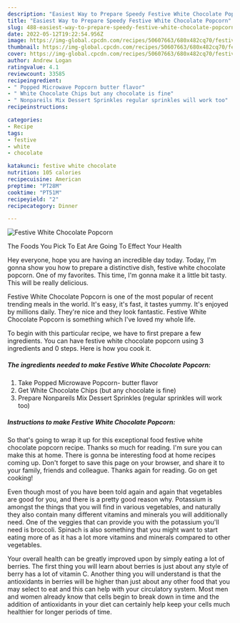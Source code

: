 ```yaml
---
description: "Easiest Way to Prepare Speedy Festive White Chocolate Popcorn"
title: "Easiest Way to Prepare Speedy Festive White Chocolate Popcorn"
slug: 488-easiest-way-to-prepare-speedy-festive-white-chocolate-popcorn
date: 2022-05-12T19:22:54.956Z
image: https://img-global.cpcdn.com/recipes/50607663/680x482cq70/festive-white-chocolate-popcorn-recipe-main-photo.jpg
thumbnail: https://img-global.cpcdn.com/recipes/50607663/680x482cq70/festive-white-chocolate-popcorn-recipe-main-photo.jpg
cover: https://img-global.cpcdn.com/recipes/50607663/680x482cq70/festive-white-chocolate-popcorn-recipe-main-photo.jpg
author: Andrew Logan
ratingvalue: 4.1
reviewcount: 33585
recipeingredient:
- " Popped Microwave Popcorn butter flavor"
- " White Chocolate Chips but any chocolate is fine"
- " Nonpareils Mix Dessert Sprinkles regular sprinkles will work too"
recipeinstructions:

categories:
- Recipe
tags:
- festive
- white
- chocolate

katakunci: festive white chocolate 
nutrition: 105 calories
recipecuisine: American
preptime: "PT28M"
cooktime: "PT51M"
recipeyield: "2"
recipecategory: Dinner

---
```



![Festive White Chocolate Popcorn](https://img-global.cpcdn.com/recipes/50607663/680x482cq70/festive-white-chocolate-popcorn-recipe-main-photo.jpg)

The Foods You Pick To Eat Are Going To Effect Your Health

Hey everyone, hope you are having an incredible day today. Today, I'm gonna show you how to prepare a distinctive dish, festive white chocolate popcorn. One of my favorites. This time, I'm gonna make it a little bit tasty. This will be really delicious.



Festive White Chocolate Popcorn is one of the most popular of recent trending meals in the world. It's easy, it's fast, it tastes yummy. It's enjoyed by millions daily. They're nice and they look fantastic. Festive White Chocolate Popcorn is something which I've loved my whole life.


To begin with this particular recipe, we have to first prepare a few ingredients. You can have festive white chocolate popcorn using 3 ingredients and 0 steps. Here is how you cook it.

<!--inarticleads1-->

##### The ingredients needed to make Festive White Chocolate Popcorn:

1. Take  Popped Microwave Popcorn- butter flavor
1. Get  White Chocolate Chips (but any chocolate is fine)
1. Prepare  Nonpareils Mix Dessert Sprinkles (regular sprinkles will work too)




<!--inarticleads2-->

##### Instructions to make Festive White Chocolate Popcorn:





So that's going to wrap it up for this exceptional food festive white chocolate popcorn recipe. Thanks so much for reading. I'm sure you can make this at home. There is gonna be interesting food at home recipes coming up. Don't forget to save this page on your browser, and share it to your family, friends and colleague. Thanks again for reading. Go on get cooking!

Even though most of you have been told again and again that vegetables are good for you, and there is a pretty good reason why. Potassium is amongst the things that you will find in various vegetables, and naturally they also contain many different vitamins and minerals you will additionally need. One of the veggies that can provide you with the potassium you'll need is broccoli. Spinach is also something that you might want to start eating more of as it has a lot more vitamins and minerals compared to other vegetables.

Your overall health can be greatly improved upon by simply eating a lot of berries. The first thing you will learn about berries is just about any style of berry has a lot of vitamin C. Another thing you will understand is that the antioxidants in berries will be higher than just about any other food that you may select to eat and this can help with your circulatory system. Most men and women already know that cells begin to break down in time and the addition of antioxidants in your diet can certainly help keep your cells much healthier for longer periods of time.
